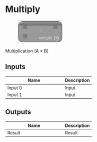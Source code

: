 # Multiply

<div align="left" data-full-width="false"><figure><img src="../../../../.gitbook/assets/multiply.png" alt=""><figcaption></figcaption></figure></div>

Multiplication (A \* B)

## Inputs

<table><thead><tr><th width="170">Name</th><th>Description</th></tr></thead><tbody><tr><td>Input 0</td><td>Input</td></tr><tr><td>Input 1</td><td>Input</td></tr></tbody></table>

## Outputs

<table><thead><tr><th width="170">Name</th><th>Description</th></tr></thead><tbody><tr><td>Result</td><td>Result</td></tr></tbody></table>

